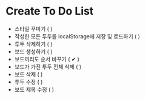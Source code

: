 # Create To Do List

- 스타일 꾸미기 ( )
- 작성한 모든 투두를 localStorage에 저장 및 로드하기 ( )
- 투두 삭제하기 ( )
- 보드 생성하기 ( )
- 보드끼리도 순서 바꾸기 ( ✔ )
- 보드가 가진 투두 전체 삭제 ( )
- 보드 삭제 ( )
- 투두 수정 ( )
- 보드 제목 수정 ( )
